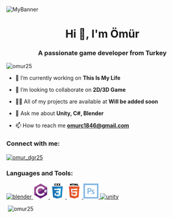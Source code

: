 ![MyBanner](https://user-images.githubusercontent.com/63416571/138151843-4615697b-f436-4d0e-8571-cbb3c15ae5af.png)

<h1 align="center">Hi 👋, I'm Ömür</h1>
<h3 align="center">A passionate game developer from Turkey</h3>

<p align="left"> <img src="https://komarev.com/ghpvc/?username=omur25&label=Profile%20views&color=860e42&style=flat" alt="omur25" /> </p>


- 🔭 I’m currently working on **This Is My Life**

- 👯 I’m looking to collaborate on **2D/3D Game**

- 👨‍💻 All of my projects are available at **Will be added soon**

- 💬 Ask me about **Unity, C#, Blender**

- 📫 How to reach me **omurc1846@gmail.com**

<h3 align="left">Connect with me:</h3>
<p align="left">
<a href="https://instagram.com/omur_dgr25" target="blank"><img align="center" src="https://raw.githubusercontent.com/rahuldkjain/github-profile-readme-generator/master/src/images/icons/Social/instagram.svg" alt="omur_dgr25" height="30" width="40" /></a>
</p>

<h3 align="left">Languages and Tools:</h3>
<p align="left"> <a href="https://www.blender.org/" target="_blank"> <img src="https://download.blender.org/branding/community/blender_community_badge_white.svg" alt="blender" width="40" height="40"/> </a> <a href="https://www.w3schools.com/cs/" target="_blank"> <img src="https://raw.githubusercontent.com/devicons/devicon/master/icons/csharp/csharp-original.svg" alt="csharp" width="40" height="40"/> </a> <a href="https://www.w3schools.com/css/" target="_blank"> <img src="https://raw.githubusercontent.com/devicons/devicon/master/icons/css3/css3-original-wordmark.svg" alt="css3" width="40" height="40"/> </a> <a href="https://www.w3.org/html/" target="_blank"> <img src="https://raw.githubusercontent.com/devicons/devicon/master/icons/html5/html5-original-wordmark.svg" alt="html5" width="40" height="40"/> </a> <a href="https://www.photoshop.com/en" target="_blank"> <img src="https://raw.githubusercontent.com/devicons/devicon/master/icons/photoshop/photoshop-line.svg" alt="photoshop" width="40" height="40"/> </a> <a href="https://unity.com/" target="_blank"> <img src="https://www.vectorlogo.zone/logos/unity3d/unity3d-icon.svg" alt="unity" width="40" height="40"/> </a> </p>


<p>&nbsp;<img align="center" src="https://github-readme-stats.vercel.app/api?username=omur25&show_icons=true&theme=radical&locale=en" alt="omur25" /></p>
